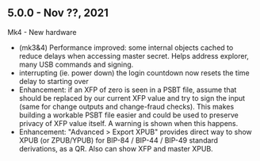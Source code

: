 ## 5.0.0 - Nov ??, 2021

Mk4 - New hardware

- (mk3&4) Performance improved: some internal objects cached to reduce delays when
  accessing master secret. Helps address explorer, many USB commands and signing.
- interrupting (ie. power down) the login countdown now resets the time delay to starting over
- Enhancement: if an XFP of zero is seen in a PSBT file, assume that should be replaced by
  our current XFP value and try to sign the input (same for change outputs and change-fraud
  checks).  This makes building a workable PSBT file easier and could be used to preserve
  privacy of XFP value itself. A warning is shown when this happens.
- Enhancement: "Advanced > Export XPUB" provides direct way to show XPUB (or ZPUB/YPUB) for
  BIP-84 / BIP-44 / BIP-49 standard derivations, as a QR. Also can show XFP and master XPUB.
